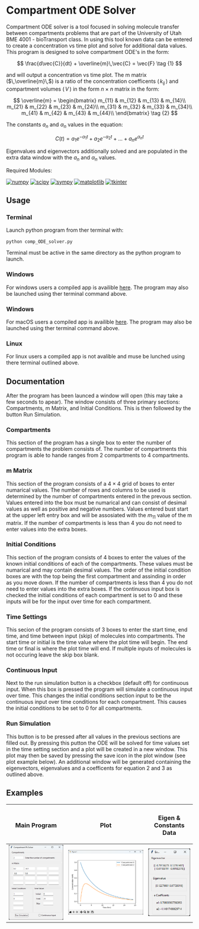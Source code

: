# Compartment ODE Solver

Compartment ODE solver is a tool focused in solving molecule transfer between compartments problems that are part of the University of Utah BME 4001 - bioTransport class. In using this tool known data can be entered to create a concentration vs time plot and solve for additional data values. This program is designed to solve compartment ODE's in the form:

$$ \frac{d\vec{C}}{dt} + \overline{m}\,\vec{C} = \vec{F} \tag {1} $$

and will output a concentration vs time plot. The m matrix ($\,\overline{m}\,$) is a ratio of the concentration coefficents ($\,k_{ij}\,$) and compartment volumes ($\,V\,$) in the form $n \times n$ matrix in the form:

$$
\overline{m} =
\begin{bmatrix}
m_{11} & m_{12} & m_{13} & m_{14}\\
m_{21} & m_{22} & m_{23} & m_{24}\\
m_{31} & m_{32} & m_{33} & m_{34}\\
m_{41} & m_{42} & m_{43} & m_{44}\\
\end{bmatrix}
\tag {2}
$$

The constants $a_n$ and $\alpha_n$ values in the equation:

$$ C(t) = a_1 e^{-\alpha_1 t} + a_2 e^{-\alpha_2 t} + ... + a_n e^{\alpha_n t} \tag {3} $$

Eigenvalues and eigenvectors additionally solved and are populated in the extra data window with the $a_n$ and $\alpha_n$ values.

Required Modules:
<br/>

[![numpy](https://img.shields.io/badge/numpy-1.26.0-blue)](https://numpy.org/)
[![scipy](https://img.shields.io/badge/scipy-1.11.4-blue)](https://scipy.org/)
[![sympy](https://img.shields.io/badge/sympy-1.11.1-blue)](https://sympy.org)
[![matplotlib](https://img.shields.io/badge/matplotlib-3.8-blue)](https://matplotlib.org/)
[![tkinter](https://img.shields.io/badge/tkinter-3.12.1-blue)](https://docs.python.org/3/library/tkinter.html)

## Usage

### Terminal

Launch python program from ther terminal with:

```
python comp_ODE_solver.py
```

Terminal must be active in the same directory as the python program to launch.

### Windows

For windows users a compiled app is availible [here](https://github.com/BattlemasterLoL/CompartmentPk/releases). The program may also be launched using ther terminal command above.

### Windows

For macOS users a compiled app is availible [here](https://github.com/BattlemasterLoL/CompartmentPk/releases). The program may also be launched using ther terminal command above.

### Linux

For linux users a compiled app is not avalible and muse be lunched using there terminal outlined above.

## Documentation

After the program has been launced a window will open (this may take a few seconds to apear). The window consists of three primary sections: Compartments, m Matrix, and Initial Conditions. This is then followed by the button Run Simulation.

### Compartments

This section of the program has a single box to enter the number of compartments the problem consists of. The number of compartments this program is able to hande ranges from 2 compartments to 4 compartments.

### m Matrix

This section of the program consists of a $4 \times 4$ grid of boxes to enter numarical values. The number of rows and columns to be used is determined by the number of compartments entered in the prevous section. Values entered into the box must be numarical and can consist of desimal values as well as positive and negative numbers. Values entered bust start at the upper left entry box and will be assosiated with the $m_{11}$ value of the m matrix. If the number of compartments is less than 4 you do not need to enter values into the extra boxes.

### Initial Conditions

This section of the program consists of 4 boxes to enter the values of the known initial conditions of each of the compartments. These values must be numarical and may contain desimal values. The order of the initial condition boxes are with the top being the first compartment and assinding in order as you move down. If the number of compartments is less than 4 you do not need to enter values into the extra boxes. If the continuous input box is checked the initial conditions of each compartment is set to 0 and these inputs will be for the input over time for each compartment.

### Time Settings

This secion of the program consists of 3 boxes to enter the start time, end time, and time between input (skip) of molecules into compartments. The start time or initial is the time value where the plot time will begin. The end time or final is where the plot time will end. If multiple inputs of molecules is not occuring leave the skip box blank.

### Continuous Input

Next to the run simulation button is a checkbox (default off) for continuous input. When this box is pressed the program will simulate a continuous input over time. This changes the initial conditions section input to be the continuous input over time conditions for each compartment. This causes the initial conditions to be set to 0 for all compartments.

### Run Simulation

This button is to be pressed after all values in the previous sections are filled out. By pressing this putton the ODE will be solved for time values set in the time setting section and a plot will be created in a new window. This plot may then be saved by pressing the save icon in the plot window (see plot example below). An additional window will be generated containing the eigenvectors, eigenvalues and a coefficents for equation 2 and 3 as outlined above.

## Examples

|               <h3>Main Program</h3>                |              <h3>Plot</h3>              |        <h3>Eigen & Constants Data</h3>        |
| :------------------------------------------------: | :-------------------------------------: | :-------------------------------------------: |
| ![Main Program Example Image](program_example.png) | ![Plot Example Image](plot_example.png) | ![Eigen Constant Data](eig_coeff_example.png) |

